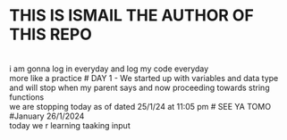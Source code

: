 # THIS IS ISMAIL THE AUTHOR OF THIS REPO
<br>
i am gonna log in everyday and log my code everyday 
<br>
more like a practice 
# DAY 1 - 
We started up with variables and data type and will stop when my parent says and now proceeding towards string functions 
<br>
we are stopping today as of dated 25/1/24 at 11:05 pm
# SEE YA TOMO
#January 26/1/2024 
<br>
today we r learning taaking input 